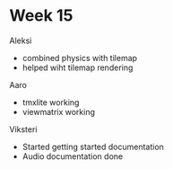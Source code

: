 # Week 15


Aleksi

- combined physics with tilemap
- helped wiht tilemap rendering


Aaro

- tmxlite working
- viewmatrix working


Viksteri

- Started getting started documentation
- Audio documentation done